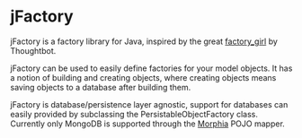 # jFactory

jFactory is a factory library for Java, inspired by the great [factory_girl](https://github.com/thoughtbot/factory_girl) by Thoughtbot.

jFactory can be used to easily define factories for your model objects.
It has a notion of building and creating objects, where creating objects means saving objects to a database after building them.

jFactory is database/persistence layer agnostic, support for databases can easily provided by subclassing the PersistableObjectFactory class.
Currently only MongoDB is supported through the [Morphia](http://code.google.com/p/morphia/) POJO mapper.
